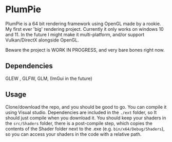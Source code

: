 # PlumPie

PlumPie is a 64 bit rendering framework using OpenGL made by a rookie. My first ever 'big' rendering project.
Currently it only works on windows 10 and 11.
In the future I might make it multi-platform, and/or support Vulkan/DirectX alongside OpenGL.

Beware the project is WORK IN PROGRESS, and very bare bones right now.

## Dependencies

GLEW , GLFW, GLM, (ImGui in the future)

## Usage

Clone/download the repo, and you should be good to go. You can compile it using Visual studio. Dependencies are included in the `./ext` folder, so It should just compile when you download it. You should keep your shaders in the `src/Shaders` folder, there is a post-compile step, which copies the contents of the Shader folder next to the .exe (e.g. `bin/x64/Debug/Shaders`), so you can access your shaders in the code with a relative path.
